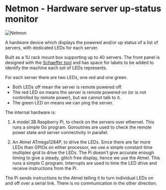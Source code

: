 # Netmon - Hardware server up-status monitor
![Netmon](https://github.com/andymcn/Netmon)

A hardware device which displays the powered and/or up status of a list of servers, with dedicated LEDs for each server.

Built as a 1U rack mount box supporting up to 40 servers. The front panel is designed with the [Schaeffer tool](https://www.schaeffer-ag.de/en/) and has space for labels to be added to identify the machine each set of LEDs represents.

For each server there are two LEDs, one red and one green.

* Both LEDs off mean the server is remote powered off.
* The red LED on means the server is remote powered on (or is not controlled by remote power), but we cannot talk to it.
* The green LED on means we can ping the server.

The internal hardware is:

1. A model 3B Raspberry Pi, to check on the servers over ethernet.
   This runs a simple Go program. Goroutines are used to check the remote power state and server connectivity in parallel.
   
2. An Atmel ATmega1284P, to drive the LEDs.
   Since there are far more LEDs than GPIOs on either processor, we use a simple constant time multiplex grid to drive the LEDs. The Pi doesn't give accurate enough timing to give a steady, glitch free display, hence we use the Atmel.
   This runs a simple C program. Interrupts are used to time the LED drive and receive instructions from the Pi.

The Pi sends instructions to the Atmel telling it to turn individual LEDs on and off over a serial link. There is no communication in the other direction.
